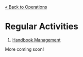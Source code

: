 [&laquo; Back to Operations](../index.md)

Regular Activities
===================

1. [Handbook Management](handbook/index.md)

More coming soon!